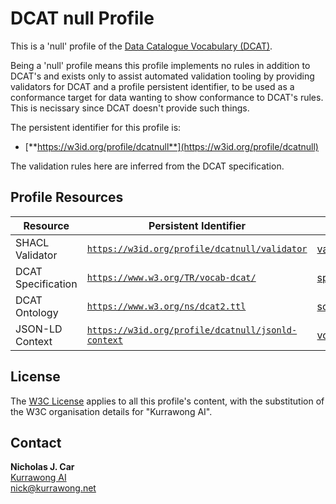 # DCAT null Profile

This is a 'null' profile of the [Data Catalogue Vocabulary (DCAT)](https://www.w3.org/TR/vocab-dcat/).

Being a 'null' profile means this profile implements no rules in addition to DCAT's and exists only to assist automated validation tooling by providing validators for DCAT and a profile persistent identifier, to be used as a conformance target for data wanting to show conformance to DCAT's rules. This is necissary since DCAT doesn't provide such things.

The persistent identifier for this profile is:

* [**https://w3id.org/profile/dcatnull**](https://w3id.org/profile/dcatnull)

The validation rules here are inferred from the DCAT specification.

## Profile Resources

**Resource** | **Persistent Identifier** | **Role**
--- | --- | ---
SHACL Validator | [`https://w3id.org/profile/dcatnull/validator`](https://w3id.org/profile/dcatnull/validator) | [validation](http://www.w3.org/ns/dx/prof/role/validation)
DCAT Specification | [`https://www.w3.org/TR/vocab-dcat/`](https://www.w3.org/TR/vocab-dcat/) | [specification](http://www.w3.org/ns/dx/prof/role/specification)
DCAT Ontology | [`https://www.w3.org/ns/dcat2.ttl`](https://www.w3.org/ns/dcat2.ttl) | [schema](http://www.w3.org/ns/dx/prof/role/schema)
JSON-LD Context | [`https://w3id.org/profile/dcatnull/jsonld-context`](https://w3id.org/profile/dcatnull/validator) | [vocabulary](http://www.w3.org/ns/dx/prof/role/vocabulary)

## License

The [W3C License](https://www.w3.org/Consortium/Legal/2015/copyright-software-and-document) applies to all this profile's content, with the substitution of the W3C organisation details for "Kurrawong AI".

## Contact

**Nicholas J. Car**  
[Kurrawong AI](https://kurrawong.net)  
<nick@kurrawong.net>  